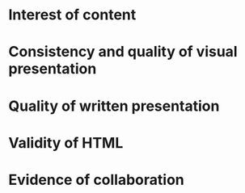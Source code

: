 # Interest of content

# Consistency and quality of visual presentation

# Quality of written presentation

# Validity of HTML

# Evidence of collaboration